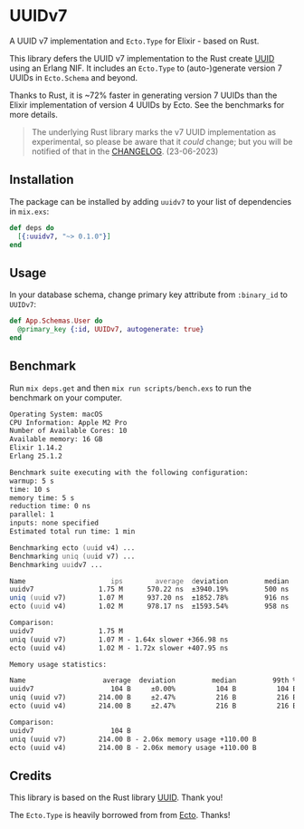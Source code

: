 # UUIDv7

A UUID v7 implementation and `Ecto.Type` for Elixir - based on Rust.

This library defers the UUID v7 implementation to the Rust create [UUID](https://crates.io/crates/uuid)
using an Erlang NIF. It includes an `Ecto.Type` to (auto-)generate version 7 UUIDs in `Ecto.Schema` and beyond.

Thanks to Rust, it is ~72% faster in generating version 7 UUIDs than the Elixir implementation
of version 4 UUIDs by Ecto. See the benchmarks for more details.

> The underlying Rust library marks the v7 UUID implementation as experimental, so please be aware
> that it _could_ change; but you will be notified of that in the [CHANGELOG](https://github.com/martinthenth/uuidv7/blob/main/CHANGELOG.md). (23-06-2023)

## Installation

The package can be installed by adding `uuidv7` to your list of dependencies in `mix.exs`:

```elixir
def deps do
  [{:uuidv7, "~> 0.1.0"}]
end
```

## Usage

In your database schema, change primary key attribute from `:binary_id` to `UUIDv7`:

```elixir
def App.Schemas.User do
  @primary_key {:id, UUIDv7, autogenerate: true}
end
```

## Benchmark

Run `mix deps.get` and then `mix run scripts/bench.exs` to run the benchmark on your computer.

```zsh
Operating System: macOS
CPU Information: Apple M2 Pro
Number of Available Cores: 10
Available memory: 16 GB
Elixir 1.14.2
Erlang 25.1.2

Benchmark suite executing with the following configuration:
warmup: 5 s
time: 10 s
memory time: 5 s
reduction time: 0 ns
parallel: 1
inputs: none specified
Estimated total run time: 1 min

Benchmarking ecto (uuid v4) ...
Benchmarking uniq (uuid v7) ...
Benchmarking uuidv7 ...

Name                     ips        average  deviation         median         99th %
uuidv7                1.75 M      570.22 ns  ±3940.19%         500 ns         667 ns
uniq (uuid v7)        1.07 M      937.20 ns  ±1852.78%         916 ns        1000 ns
ecto (uuid v4)        1.02 M      978.17 ns  ±1593.54%         958 ns        1042 ns

Comparison:
uuidv7                1.75 M
uniq (uuid v7)        1.07 M - 1.64x slower +366.98 ns
ecto (uuid v4)        1.02 M - 1.72x slower +407.95 ns

Memory usage statistics:

Name                   average  deviation         median         99th %
uuidv7                   104 B     ±0.00%          104 B          104 B
uniq (uuid v7)        214.00 B     ±2.47%          216 B          216 B
ecto (uuid v4)        214.00 B     ±2.47%          216 B          216 B

Comparison:
uuidv7                   104 B
uniq (uuid v7)        214.00 B - 2.06x memory usage +110.00 B
ecto (uuid v4)        214.00 B - 2.06x memory usage +110.00 B
```

## Credits

This library is based on the Rust library [UUID](https://crates.io/crates/uuid). Thank you!

The `Ecto.Type` is heavily borrowed from from [Ecto](https://github.com/elixir-ecto/ecto). Thanks!
